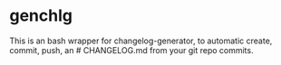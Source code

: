 # genchlg
This is an bash wrapper for changelog-generator, to automatic create, commit, push, an # CHANGELOG.md from your git repo commits.
